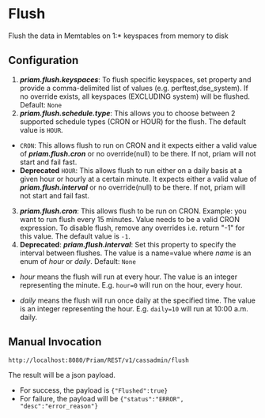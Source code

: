 # Flush 
Flush the data in Memtables on 1:* keyspaces from memory to disk
## Configuration
1. **_priam.flush.keyspaces_**: To flush specific keyspaces, set property and provide a comma-delimited list of values (e.g. perftest,dse_system). If no override exists, all keyspaces (EXCLUDING system) will be flushed. Default: ```None```
2. **_priam.flush.schedule.type_**: This allows you to choose between 2 supported schedule types (CRON or HOUR) for the flush. The default value is ```HOUR```. 
* ```CRON```: This allows flush to run on CRON and it expects either a valid value of **_priam.flush.cron_** or no override(null) to be there. If not, priam will not start and fail fast. 
* **Deprecated** ```HOUR```: This allows flush to run either on a daily basis at a given hour or hourly at a certain minute. It expects either a valid value of **_priam.flush.interval_** or no override(null) to be there. If not, priam will not start and fail fast. 
3. **_priam.flush.cron_**: This allows flush to be run on CRON. Example: you want to run flush every 15 minutes. Value needs to be a valid CRON expression. To disable flush, remove any overrides i.e. return "-1" for this value. The default value is ```-1```. 
4. **Deprecated**: **_priam.flush.interval_**: Set this property to specify the interval between flushes. The value is a name=value where _name_ is an enum of _hour_ or _daily_. Default: ```None``` 
* _hour_ means the flush will run at every hour.  The value is an integer representing the minute.  E.g. ```hour=0``` will run on the hour, every hour.

* _daily_ means the flush will run once daily at the specified time.  The value is an integer representing the hour. E.g. ```daily=10``` will run at 10:00 a.m. daily.

## Manual Invocation
```http://localhost:8080/Priam/REST/v1/cassadmin/flush```

The result will be a json payload.
* For success, the payload is ```{"Flushed":true}```
* For failure, the payload will be ```{"status":"ERROR", "desc":"error_reason"}```